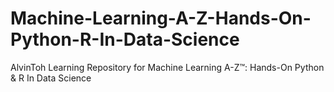 # Machine-Learning-A-Z-Hands-On-Python-R-In-Data-Science
AlvinToh Learning Repository for Machine Learning A-Z™: Hands-On Python &amp; R In Data Science
